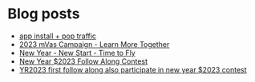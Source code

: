 # Blog posts
<!-- BLOG-POST-LIST:START -->
- [app install + pop traffic](https://afflift.com/f/threads/app-install-pop-traffic.10181/)
- [2023 mVas Campaign - Learn More Together](https://afflift.com/f/threads/2023-mvas-campaign-learn-more-together.10194/)
- [New Year - New Start - Time to Fly](https://afflift.com/f/threads/new-year-new-start-time-to-fly.10184/)
- [New Year $2023 Follow Along Contest](https://afflift.com/f/threads/new-year-2023-follow-along-contest.10177/)
- [YR2023 first follow along also participate in new year $2023 contest](https://afflift.com/f/threads/yr2023-first-follow-along-also-participate-in-new-year-2023-contest.10279/)
<!-- BLOG-POST-LIST:END -->
